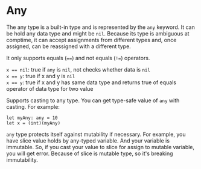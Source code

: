 # Any

The any type is a built-in type and is represented by the `any` keyword. It can be hold any data type and might be `nil`. Because its type is ambiguous at comptime, it can accept assignments from different types and, once assigned, can be reassigned with a different type.

It only supports equals (`==`) and not equals (`!=`) operators. 

`x == nil`: true if `any` is `nil`, not checks whether data is `nil`\
`x == y`: true if x and y is `nil`\
`x == y`: true if x and y has same data type and returns true of equals operator of data type for two value

Supports casting to any type.
You can get type-safe value of `any` with casting.
For example:
```jule
let myAny: any = 10
let x = (int)(myAny)
```

`any` type protects itself against mutability if necessary.
For example, you have slice value holds by any-typed variable.
And your variable is immutable.
So, if you cast your value to slice for assign to mutable variable, you will get error.
Because of slice is mutable type, so it's breaking immutability.